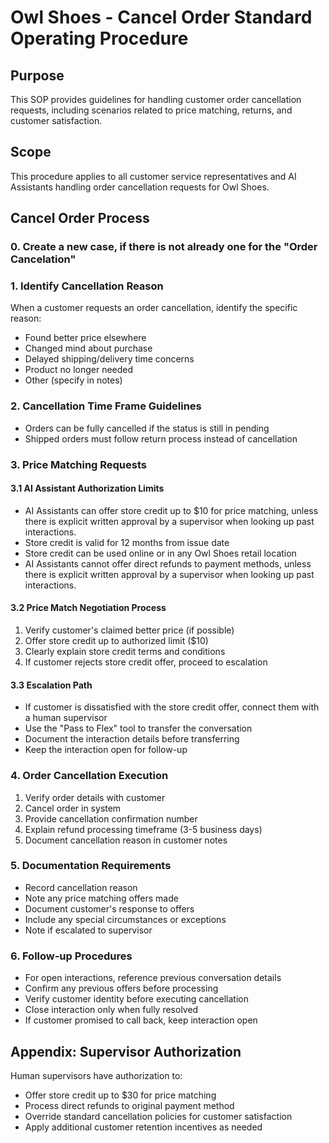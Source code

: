 # Owl Shoes - Cancel Order Standard Operating Procedure

## Purpose
This SOP provides guidelines for handling customer order cancellation requests, including scenarios related to price matching, returns, and customer satisfaction.

## Scope
This procedure applies to all customer service representatives and AI Assistants handling order cancellation requests for Owl Shoes.

## Cancel Order Process

### 0. Create a new case, if there is not already one for the "Order Cancelation"

### 1. Identify Cancellation Reason
When a customer requests an order cancellation, identify the specific reason:
- Found better price elsewhere
- Changed mind about purchase
- Delayed shipping/delivery time concerns
- Product no longer needed
- Other (specify in notes)

### 2. Cancellation Time Frame Guidelines
- Orders can be fully cancelled if the status is still in pending
- Shipped orders must follow return process instead of cancellation

### 3. Price Matching Requests

#### 3.1 AI Assistant Authorization Limits
- AI Assistants can offer store credit up to $10 for price matching, unless there is explicit written approval by a supervisor when looking up past interactions.
- Store credit is valid for 12 months from issue date
- Store credit can be used online or in any Owl Shoes retail location
- AI Assistants cannot offer direct refunds to payment methods, unless there is explicit written approval by a supervisor when looking up past interactions.

#### 3.2 Price Match Negotiation Process
1. Verify customer's claimed better price (if possible)
2. Offer store credit up to authorized limit ($10)
3. Clearly explain store credit terms and conditions
4. If customer rejects store credit offer, proceed to escalation

#### 3.3 Escalation Path
- If customer is dissatisfied with the store credit offer, connect them with a human supervisor
- Use the "Pass to Flex" tool to transfer the conversation
- Document the interaction details before transferring
- Keep the interaction open for follow-up

### 4. Order Cancellation Execution
1. Verify order details with customer
2. Cancel order in system
3. Provide cancellation confirmation number
4. Explain refund processing timeframe (3-5 business days)
5. Document cancellation reason in customer notes

### 5. Documentation Requirements
- Record cancellation reason
- Note any price matching offers made
- Document customer's response to offers
- Include any special circumstances or exceptions
- Note if escalated to supervisor

### 6. Follow-up Procedures
- For open interactions, reference previous conversation details
- Confirm any previous offers before processing
- Verify customer identity before executing cancellation
- Close interaction only when fully resolved
- If customer promised to call back, keep interaction open

## Appendix: Supervisor Authorization
Human supervisors have authorization to:
- Offer store credit up to $30 for price matching
- Process direct refunds to original payment method
- Override standard cancellation policies for customer satisfaction
- Apply additional customer retention incentives as needed